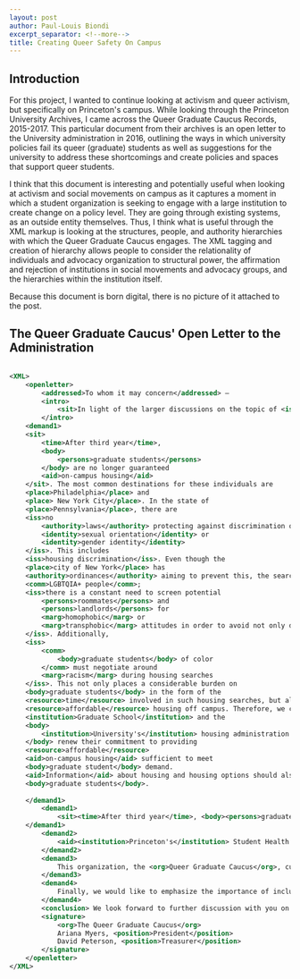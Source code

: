 ```yaml
---
layout: post
author: Paul-Louis Biondi
excerpt_separator: <!--more-->
title: Creating Queer Safety On Campus
---
```


## Introduction

For this project, I wanted to continue looking at activism and queer activism, but specifically on Princeton's campus. While looking through the Princeton University Archives, I came across the Queer Graduate Caucus Records, 2015-2017. This particular document from their archives is an open letter to the University administration in 2016, outlining the ways in which university policies fail its queer (graduate) students as well as suggestions for the university to address these shortcomings and create policies and spaces that support queer students.

I think that this document is interesting and potentially useful when looking at activism and social movements on campus as it captures a moment in which a student organization is seeking to engage with a large institution to create change on a policy level. They are going through existing systems, as an outside entity themselves. Thus, I think what is useful through the XML markup is looking at the structures, people, and authority hierarchies with which the Queer Graduate Caucus engages. The XML tagging and creation of hierarchy allows people to consider the relationality of individuals and advocacy organization to structural power, the affirmation and rejection of institutions in social movements and advocacy groups, and the hierarchies within the institution itself.

Because this document is born digital, there is no picture of it attached to the post.


## The Queer Graduate Caucus' Open Letter to the Administration

```XML

<XML>
    <openletter>
        <addressed>To whom it may concern</addressed> – 
        <intro>
            <sit>In light of the larger discussions on the topic of <iss>diversity</iss> and <iss>inclusion</iss> which have been happening on <place>campus</place> <time>of late</time></sit>, the <org>Queer Graduate Caucus</org> would like to highlight some concerns relating to <comm>LGBTQIA+ <body>graduate students</body></comm>. <time>Last year</time> several of our <position>officers</position> were included in <dialogue>panel discussions and conversations</dialogue> with <position>administrators</position> and some of these issues were raised, but as we have not yet received a <dialogue> response</dialogue> from the <body>administration</body> about their disposition we consider it worthwhile to reiterate them. 
        </intro>
	<demand1>
	<sit>
		<time>After third year</time>, 
		<body>
			<persons>graduate students</persons>
		</body> are no longer guaranteed 
		<aid>on-campus housing</aid>
	</sit>. The most common destinations for these individuals are 
	<place>Philadelphia</place> and 
	<place> New York City</place>. In the state of 
	<place>Pennsylvania</place>, there are 
	<iss>no 
		<authority>laws</authority> protecting against discrimination on the basis of 
		<identity>sexual orientation</identity> or 
		<identity>gender identity</identity>
	</iss>. This includes 
	<iss>housing discrimination</iss>. Even though the 
	<place>city of New York</place> has 
	<authority>ordinances</authority> aiming to prevent this, the search for apartments is fraught with additional risks for 
	<comm>LGBTQIA+ people</comm>; 
	<iss>there is a constant need to screen potential 
		<persons>roommates</persons> and 
		<persons>landlords</persons> for 
		<marg>homophobic</marg> or 
		<marg>transphobic</marg> attitudes in order to avoid not only discrimination but also harassment
	</iss>. Additionally, 
	<iss>
		<comm>
			<body>graduate students</body> of color
		</comm> must negotiate around 
		<marg>racism</marg> during housing searches
	</iss>. This not only places a considerable burden on 
	<body>graduate students</body> in the form of the 
	<resource>time</resource> involved in such housing searches, but also restricts their ability to find 
	<resource>affordable</resource> housing off campus. Therefore, we consider it paramount that the 
	<institution>Graduate School</institution> and the 
	<body>
		<institution>University's</institution> housing administration
	</body> renew their commitment to providing 
	<resource>affordable</resource>
	<aid>on-campus housing</aid> sufficient to meet 
	<body>graduate student</body> demand. 
	<aid>Information</aid> about housing and housing options should also be more effectively distributed to new 
	<body>graduate students</body>. 
	
	</demand1>
        <demand1>
            <sit><time>After third year</time>, <body><persons>graduate students</persons></body> are no longer guaranteed <aid>on-campus housing</aid></sit>. The most common destinations for these individuals are <place>Philadelphia</place> and <place> New York City</place>. In the state of <place>Pennsylvania</place>, there are <iss>no <authority>laws</authority> protecting against discrimination on the basis of <identity>sexual orientation</identity> or <identity>gender identity</identity></iss>. This includes <iss>housing discrimination</iss>. Even though the <place>city of New York</place> has <authority>ordinances</authority> aiming to prevent this, the search for apartments is fraught with additional risks for <comm>LGBTQIA+ people</comm>; <iss>there is a constant need to screen potential <persons>roommates</persons> and <persons>landlords</persons> for <marg>homophobic</marg> or <marg>transphobic</marg> attitudes in order to avoid not only discrimination but also harassment</iss>. Additionally, <iss><comm><body>graduate students</body> of color</comm> must negotiate around <marg>racism</marg> during housing searches</iss>. This not only places a considerable burden on <body>graduate students</body> in the form of the <resource>time</resource> involved in such housing searches, but also restricts their ability to find <resource>affordable</resource> housing off campus. Therefore, we consider it paramount that the <institution>Graduate School</institution> and the <body><institution>University's</institution> housing administration</body> renew their commitment to providing <resource>affordable</resource> <aid>on-campus housing</aid> sufficient to meet <body>graduate student</body> demand. <aid>Information</aid> about housing and housing options should also be more effectively distributed to new <body>graduate students</body>. 
	</demand1>
        <demand2>
            <aid><institution>Princeton's</institution> Student Health Plan</aid> is admirable in that it allows for coverage of several medical options for <comm><persons>transgender students</persons></comm>. However, the <iss><authority>official policy</authority> arbitrarily excludes certain procedures on the grounds of their being "cosmetic" without providing any rationale for the distinction</iss>. This <authority>policy</authority> is rooted in <marg>cissexism</marg> and should be revised with the participation of <comm><persons>transgender students</persons></comm> and <authority>professionals expert in transgender medicine</authority>. 
        </demand2>
        <demand3>
            This organization, the <org>Queer Graduate Caucus</org>, currently has <iss>no <resource>annual budget</resource></iss>. In order to hold even small events, we must go through the drawn-out process of requesting <aid>co-sponsorship</aid> and <aid>funds</aid> from several other organizations, <body>programs</body>, and <body>departments</body>. This makes <iss>the task of event organization very unwieldy and unreliable</iss>. With the generosity and support of many <position>administrators</position> and <position>fellow <body>student</body> leaders</position>, we have been able to hold significant, well-attended events such as last Fall's <event>"Transitioning History with Susan Stryker,"</event> but only with exceptional <resource>effort</resource> and <resource>time</resource> investment by our <position>officers</position>. In <authority><position>President</position> Eisgruber's</authority> response to the <org>Task Force for Diversity and Inclusion</org>, he wrote that the <comm><institution>Princeton University</institution> community</comm> could anticipate an <quote>"increase in <aid>funding</aid> for <body>student</body> initiatives, including those housed in the <body>Fields Center</body>, <body>Women's Center</body>, and <body>LGBT Center</body>, as well as for <comm>identity-based student</comm> organizations."</quote> We humbly request that this include our organization. 
        </demand3>
        <demand4>
            Finally, we would like to emphasize the importance of including <body>graduate students</body> (as well as <bod>undergraduate students</body>) in the decision-making process surrounding issues which directly affect our lives. Regular <aid>communication</aid> between <position>administrators</position> and <position><body>graduate student </body>leaders</position> would facilitate this, and would enhance the <comm>campus community</comm>. 
        </demand4>
        <conclusion> We look forward to further discussion with you on these matters. </conclusion>
        <signature>
            <org>The Queer Graduate Caucus</org>
            Ariana Myers, <position>President</position>
            David Peterson, <position>Treasurer</position>
        </signature>
    </openletter>
</XML>
	
```
